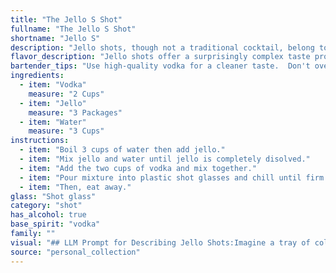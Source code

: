 ```yaml
---
title: "The Jello S Shot"
fullname: "The Jello S Shot"
shortname: "Jello S"
description: "Jello shots, though not a traditional cocktail, belong to the family of **Party Shots**, a modern, informal category.  Their origins are likely rooted in the 1980s, arising from the desire for a fun, portable, and easily consumed way to enjoy alcohol. "
flavor_description: "Jello shots offer a surprisingly complex taste profile. The vodka provides a clean, sharp alcohol burn, while the Jello contributes a sweet, fruity flavor, often enhanced by the chosen flavoring. The water balances out the sweetness and alcohol, creating a smooth, refreshing finish. The texture, of course, is the defining element – wobbly, jiggly, and uniquely satisfying. "
bartender_tips: "Use high-quality vodka for a cleaner taste.  Don't overcook the Jello, it should be just slightly thickened.  Let the Jello mixture cool completely before pouring into molds.  Use a piping bag for even distribution and a professional look.  For a fun twist, add fruit purée or edible glitter! "
ingredients:
  - item: "Vodka"
    measure: "2 Cups"
  - item: "Jello"
    measure: "3 Packages"
  - item: "Water"
    measure: "3 Cups"
instructions:
  - item: "Boil 3 cups of water then add jello."
  - item: "Mix jello and water until jello is completely disolved."
  - item: "Add the two cups of vodka and mix together."
  - item: "Pour mixture into plastic shot glasses and chill until firm."
  - item: "Then, eat away."
glass: "Shot glass"
category: "shot"
has_alcohol: true
base_spirit: "vodka"
family: ""
visual: "## LLM Prompt for Describing Jello Shots:Imagine a tray of colorful, shimmering cubes. They're small, about the size of a dice, and have a gelatinous, wobbly texture. The colors are vibrant and varied, ranging from bright red and orange to a deep purple or a sunshine yellow. Each cube is translucent, allowing a glimpse of the alcohol hidden within. The surface is slightly sticky, reflecting the light in a mesmerizing way. These tiny, tempting cubes are known as Jello shots, a playful and potent treat. Describe the visual appeal of these miniature, boozy delights, focusing on their color, texture, and the way they catch the light. "
source: "personal_collection"
---
```



